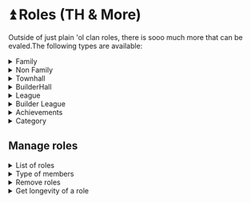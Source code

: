 # ⏫ Roles (TH & More)

Outside of just plain 'ol clan roles, there is sooo much more that can be evaled.The following types are available:

<details>

<summary>Family</summary>

Roles that are added to all members of the discord family (see [Broken link](broken-reference "mention"))

</details>

<details>

<summary>Non Family</summary>

Roles that are added to all members **not** a part of the discord family (see [Broken link](broken-reference "mention"))

</details>

<details>

<summary>Townhall</summary>

`/roles townhall`

Roles given based on a player's townhall level(s)

</details>

<details>

<summary>BuilderHall</summary>

`/roles builderhall`

Roles given based on a player's builder base level(s)

</details>

<details>

<summary>League</summary>

`/roles league`

Roles given based on a player's trophy league

</details>

<details>

<summary>Builder League </summary>

`/roles builder-league`

Roles given based on a player's Builder Base trophy league

</details>

<details>

<summary>Achievements</summary>

`/roles achievements`

Includes roles for donations such as having 25000+ donations or being the top donator in the family (this or last season)

![](<../.gitbook/assets/image (16).png>)

</details>

<details>

<summary>Category</summary>

`/roles category`

Choose a specific role for players in a clan set as General, War or Esport (see [add-a-clan.md](../clan-setups/add-a-clan.md "mention")).

![](<../.gitbook/assets/image (19).png>)

</details>

## Manage roles

<details>

<summary>List of roles</summary>

See which roles are set with `/roles list`

![](<../.gitbook/assets/image (18).png>)

</details>

<details>

<summary>Type of members</summary>

Set type of server members who will get the roles you set with`/roles family {type} {add} {remove}`

![](<../.gitbook/assets/image (17).png>)

</details>

<details>

<summary>Remove roles</summary>

`/roles remove`

</details>

<details>

<summary>Get longevity of a role</summary>

`/roles status` tells you when you set a role.

</details>
